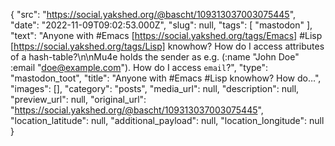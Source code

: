 {
  "src": "https://social.yakshed.org/@bascht/109313037003075445",
  "date": "2022-11-09T09:02:53.000Z",
  "slug": null,
  "tags": [
    "mastodon"
  ],
  "text": "Anyone with #Emacs [https://social.yakshed.org/tags/Emacs] #Lisp [https://social.yakshed.org/tags/Lisp] knowhow? How do I access attributes of a hash-table?\n\nMu4e holds the sender as e.g. (:name \"John Doe\" :email \"doe@example.com\"). How do I access `email`?",
  "type": "mastodon_toot",
  "title": "Anyone with #Emacs #Lisp knowhow? How do…",
  "images": [],
  "category": "posts",
  "media_url": null,
  "description": null,
  "preview_url": null,
  "original_url": "https://social.yakshed.org/@bascht/109313037003075445",
  "location_latitude": null,
  "additional_payload": null,
  "location_longitude": null
}